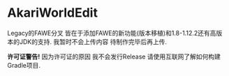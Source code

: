 # AkariWorldEdit

Legacy的FAWE分叉 皆在于添加FAWE的新功能(版本移植)和1.8-1.12.2还有高版本的JDK的支持.
我暂时不会上传内容 待制作完毕后再上传.

**许可证警告!**
因为许可证的原因 我不会发行Release 请使用互联网了解如何构建Gradle项目.
